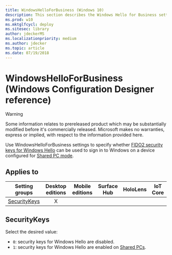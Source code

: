 ```yaml
---
title: WindowsHelloForBusiness (Windows 10)
description: This section describes the Windows Hello for Business settings that you can configure in provisioning packages for Windows 10 using Windows Configuration Designer.
ms.prod: w10
ms.mktglfcycl: deploy
ms.sitesec: library
author: jdeckerMS
ms.localizationpriority: medium
ms.author: jdecker
ms.topic: article
ms.date: 07/19/2018
---
```


# WindowsHelloForBusiness (Windows Configuration Designer reference)

>[!WARNING]
>Some information relates to prereleased product which may be substantially modified before it's commercially released. Microsoft makes no warranties, express or implied, with respect to the information provided here.


Use WindowsHelloForBusiness settings to specify whether [FIDO2 security keys for Windows Hello](https://blogs.windows.com/business/2018/04/17/windows-hello-fido2-security-keys/) can be used to sign in to Windows on a device configured for [Shared PC mode](wcd-sharedpc.md).

## Applies to

| Setting groups | Desktop editions | Mobile editions | Surface Hub | HoloLens | IoT Core |
| --- | :---: | :---: | :---: | :---: | :---: |
| [SecurityKeys](#securitykeys) | X |    |  |  |  |

## SecurityKeys

Select the desired value:

- `0`: security keys for Windows Hello are disabled.
- `1`: security keys for Windows Hello are enabled on [Shared PCs](wcd-sharedpc.md).
